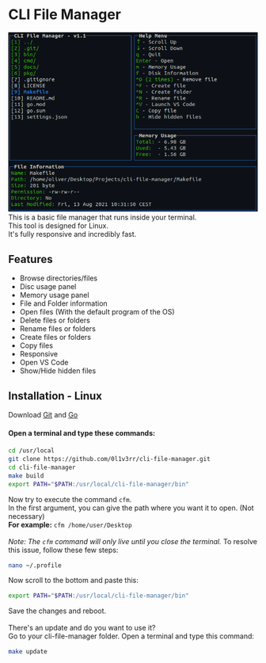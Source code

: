 # CLI File Manager
<img src="./docs/screenshot3.png">
<br>
This is a basic file manager that runs inside your terminal. <br>
This tool is designed for Linux. <br>
It's fully responsive and incredibly fast.

## Features
- Browse directories/files
- Disc usage panel
- Memory usage panel
- File and Folder information
- Open files (With the default program of the OS)
- Delete files or folders
- Rename files or folders
- Create files or folders
- Copy files
- Responsive
- Open VS Code 
- Show/Hide hidden files

## Installation - Linux
Download [Git](https://git-scm.com/downloads) and [Go](https://golang.org/dl/)<br>

#### Open a terminal and type these commands:
```sh
cd /usr/local
git clone https://github.com/0l1v3rr/cli-file-manager.git
cd cli-file-manager
make build
export PATH="$PATH:/usr/local/cli-file-manager/bin"
```
Now try to execute the command `cfm`. <br>
In the first argument, you can give the path where you want it to open. (Not necessary)<br>
**For example:** `cfm /home/user/Desktop`<br><br>
*Note: The `cfm` command will only live until you close the terminal.* To resolve this issue, follow these few steps:
```sh
nano ~/.profile
```
Now scroll to the bottom and paste this:
```sh
export PATH="$PATH:/usr/local/cli-file-manager/bin"
```
Save the changes and reboot.
<br><br>
There's an update and do you want to use it?<br>
Go to your cli-file-manager folder. Open a terminal and type this command:
```sh
make update
```
